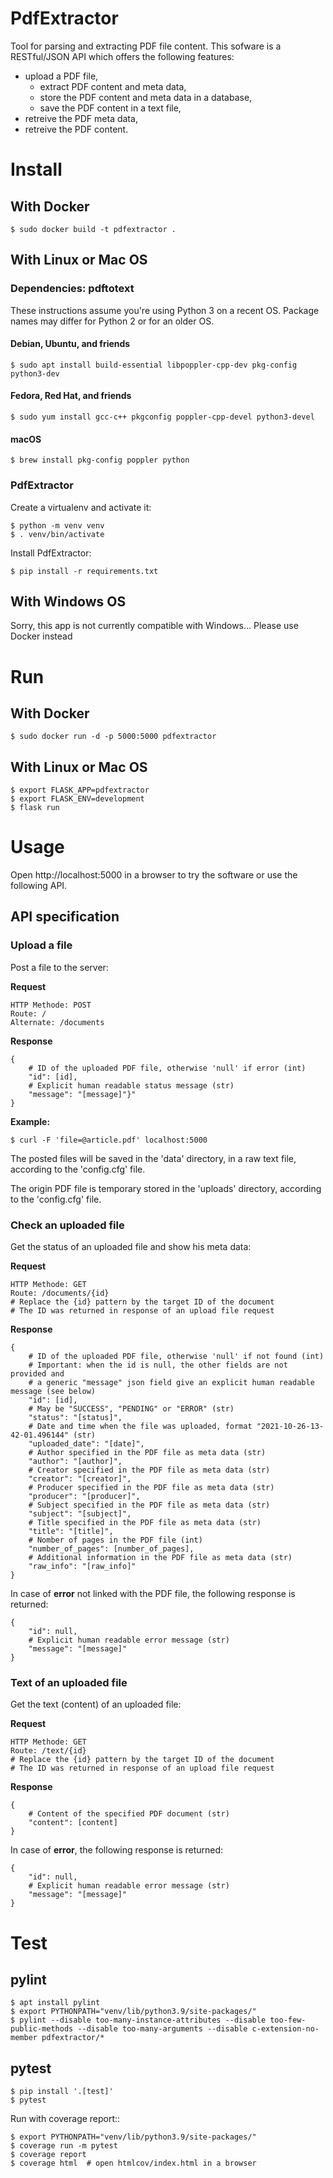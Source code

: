 # PdfExtractor

Tool for parsing and extracting PDF file content.
This sofware is a RESTful/JSON API which offers the following features:
- upload a PDF file,
  - extract PDF content and meta data,
  - store the PDF content and meta data in a database,
  - save the PDF content in a text file,
- retreive the PDF meta data,
- retreive the PDF content.

# Install

## With Docker

    $ sudo docker build -t pdfextractor .

## With Linux or Mac OS

### Dependencies: pdftotext

These instructions assume you're using Python 3 on a recent OS. Package names may differ for Python 2 or for an older OS.

#### Debian, Ubuntu, and friends

    $ sudo apt install build-essential libpoppler-cpp-dev pkg-config python3-dev

#### Fedora, Red Hat, and friends

    $ sudo yum install gcc-c++ pkgconfig poppler-cpp-devel python3-devel

#### macOS
    
    $ brew install pkg-config poppler python

### PdfExtractor

Create a virtualenv and activate it:

    $ python -m venv venv
    $ . venv/bin/activate

Install PdfExtractor:

    $ pip install -r requirements.txt

## With Windows OS

Sorry, this app is not currently compatible with Windows... Please use Docker instead

# Run

## With Docker

    $ sudo docker run -d -p 5000:5000 pdfextractor

## With Linux or Mac OS

    $ export FLASK_APP=pdfextractor
    $ export FLASK_ENV=development
    $ flask run

# Usage

Open http://localhost:5000 in a browser to try the software or use the following API.

## API specification

### Upload a file

Post a file to the server:

**Request**

    HTTP Methode: POST
    Route: /
    Alternate: /documents

**Response**

    {
        # ID of the uploaded PDF file, otherwise 'null' if error (int)
        "id": [id],
        # Explicit human readable status message (str)
        "message": "[message]"}"
    }

**Example:**
    
    $ curl -F 'file=@article.pdf' localhost:5000

The posted files will be saved in the 'data' directory, in a raw text file, according to the 'config.cfg' file.

The origin PDF file is temporary stored in the 'uploads' directory, according to the 'config.cfg' file.

### Check an uploaded file

Get the status of an uploaded file and show his meta data:

**Request**

    HTTP Methode: GET
    Route: /documents/{id}
    # Replace the {id} pattern by the target ID of the document
    # The ID was returned in response of an upload file request

**Response**

    {
        # ID of the uploaded PDF file, otherwise 'null' if not found (int)
        # Important: when the id is null, the other fields are not provided and
        # a generic "message" json field give an explicit human readable message (see below)
        "id": [id], 
        # May be "SUCCESS", "PENDING" or "ERROR" (str)
        "status": "[status]",
        # Date and time when the file was uploaded, format "2021-10-26-13-42-01.496144" (str)
        "uploaded_date": "[date]",
        # Author specified in the PDF file as meta data (str)
        "author": "[author]",
        # Creator specified in the PDF file as meta data (str)
        "creator": "[creator]",
        # Producer specified in the PDF file as meta data (str)
        "producer": "[producer]",
        # Subject specified in the PDF file as meta data (str)
        "subject": "[subject]", 
        # Title specified in the PDF file as meta data (str)
        "title": "[title]", 
        # Nomber of pages in the PDF file (int)
        "number_of_pages": [number_of_pages], 
        # Additional information in the PDF file as meta data (str)
        "raw_info": "[raw_info]"
    }

In case of **error** not linked with the PDF file, the following response is returned:

    {
        "id": null,
        # Explicit human readable error message (str)
        "message": "[message]"
    }

### Text of an uploaded file

Get the text (content) of an uploaded file:

**Request**

    HTTP Methode: GET
    Route: /text/{id}
    # Replace the {id} pattern by the target ID of the document
    # The ID was returned in response of an upload file request

**Response**

    {
        # Content of the specified PDF document (str)
        "content": [content]
    }

In case of **error**, the following response is returned:

    {
        "id": null,
        # Explicit human readable error message (str)
        "message": "[message]"
    }

# Test

## pylint

    $ apt install pylint
    $ export PYTHONPATH="venv/lib/python3.9/site-packages/"
    $ pylint --disable too-many-instance-attributes --disable too-few-public-methods --disable too-many-arguments --disable c-extension-no-member pdfextractor/*

## pytest

    $ pip install '.[test]'
    $ pytest

Run with coverage report::

    $ export PYTHONPATH="venv/lib/python3.9/site-packages/"
    $ coverage run -m pytest
    $ coverage report
    $ coverage html  # open htmlcov/index.html in a browser
